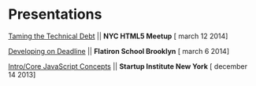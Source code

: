Presentations
=============

[Taming the Technical Debt](http://brittanystoroz.github.io/presentations/taming-tech-debt/index.html#/) || **NYC HTML5 Meetup** [ march 12 2014]

[Developing on Deadline](http://brittanystoroz.github.io/presentations/taming-tech-debt-lite/index.html#/) || **Flatiron School Brooklyn** [ march 6 2014]

[Intro/Core JavaScript Concepts](http://brittanystoroz.github.io/presentations/js-lite/index.html#/) || **Startup Institute New York** [ december 14 2013]
